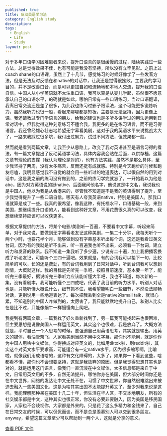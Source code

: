 ```yaml
---
published: true
title: 反动英语学习法
category: English study
description:   
tags: 
  - English
  - Life
  - Study
layout: post
---
```

对于多年口语学习困难患者来说，提升口语真的是很缓慢的过程，陆续实践过一些方法，总是觉得效果不佳，也有可能是我没有坚持，所以没有立竿见影。之前上过coach shane的口语课，虽然上了十几节，感觉练习的时候好像学了一些发音方法，但是无法及时反馈在和native的对话中，让我还是觉得很挫败。主要我的学习目的，并不是改善口音，而是可以更加自如和流畅地和本地人交流，提升我的口语自信。中国人从小学英语就不太注重口语，我可以算是从婴儿学起，虽然很不愿意承认自己的口语水平，的确就是如此。哪怕日常有一些口语练习，当过口语翻译，我离日常交流还是差了很多，为此我也练习过影子跟读法，这个可能更多锻炼听力，虽然我听力也很一般，看起来哪哪都是短板，主要是无法坚持，因为更像上课。我还请教过专门学语言的朋友，给我的建议也是多听多讲学过的用法运用到日常对话中，但我觉得这种刻意练习不适合我，我更多的是在练习语言，而不是习得语言。我还曾经雄心壮志地希望无字幕看美剧，这对于我的英语水平来说挑战太大了，一路来我踩过很多坑，我付出过努力，试过不同方法，但效果都一般。

然而就是看到两篇文章，让我至少从思路上，改变了我对英语甚至是语言习得的看法，有一篇文章提出了反动英语学习法，具体内容我会贴在后面，以供存档，这篇文章有理论的支撑（我认为理论是对的），也有方法实践，虽然不是那么具体，至少我坚持了两周，没有太多痛苦，反而还挺有成就感。特别是今天跑步的时候和跑友唠嗑，我明显感觉我不自觉的就会用一些听过的地道表达，可以很自然的用到对话中，这是我之前的练习没有做到的，之前的练习学完就忘了。一开始我以为他是abc，因为对方英语说的挺native，后面我问他名字，他说这是中文名，我说我也是中国人，他以为我是从香港来的，尽管我不知道是不是我的英语得到了提升，至少我觉得提升了一些口语自信。哪天有人夸我英语native，特别是美国人，那我口语就算是成了一些。我真的很希望，像我这种，有托福水平，口语基础一般，来到美国，想继续提升口语的人，能看到这种好文章，不用花费很久真的可以改变，我想继续坚持应该可以收获更多。

根据文章提供的方法，将某个电影/美剧听一百遍，不要看中文字幕，听起来简单，对于我来说，要做到无字幕看老友记这种美剧，一集二十分钟，我每天听个一两个小时，也要花半个月，能够做到没有字幕基本听出每个词，这还是我看过英文台词，因为有的我就是听不出来，听一百遍我也听不出来，必须看一下台词，建立听力和发音的联系。我不知道一集我听了多少遍，少说有二十遍，加上我把播客换成了听老友记，可能听个三四十遍吧。效果就是，有的台词我可以接下一句，比较简单的可以，长的还是费劲，有的台词我用到了日常对话中，听到台词我可以想到剧情，大概就这样。我的目标是先听完一季吧，按照目前速度，基本要一年了，能听完三季最好，据说听完三季听力应该能听懂大半吧，我也不知道，每次新的一集，没有看剧本，我可能听懂个三四成吧，代表了我目前的听力水平，听别人对话也是，只能听懂大概说什么，细节抓不住，我希望能明白一些细节，不然没法顺畅对话，更别说用一些地道表达了。每次把我丢到全是native的small talk，就很心累，不知道别的中国人咋做到的，太厉害了，我只能默默地提升自己，和别人比实在是比不过，只能像蜗牛一样慢慢向上爬吧。

我提到有两篇文章，一篇我找了好久重新找到了，另一篇我可能找起来也很困难，但主要思想是说像美国人一样运用英文，其实这个也很难，我是放弃了。大概方法就是，平时自己一个人思考的时候，要强迫自己用英语思考，其实就是输出，用英文的媒体，看油管奈飞，人家看美剧当然不用中文字幕，那你也不能用，就是你作为中国人用啥中文媒体，你得换成对应英文的，比如用tiktok啦，刷reddit啦，其实这个对英文水平要求高，可能适合有一定native水平，因为很多缩写啊，比喻啦，就像我们用成语啥的，这种有文化障碍的，太多了，如果你一下看到这些，啥都看不懂，那你也不会想要坚持，这就是我放弃的原因。但是我觉得思想其实也是对的，就是运用这门语言，像我们一直沉浸在中文媒体，太多信息都是来自于中文，日常用英文用的不多，自然无法提升，哪怕你身在美国，但大部分时间你还是在中文世界，网络的发达让中文无处不在，习惯了中文世界，你自然很难跳出来被迫去融入一些美国文化，这是为啥其实出国不太能提升英文了，至少对我来说是这样。我能理解那种呆在美国十几二十年，但生活在华人区，不交本地朋友，所有的社交娱乐都是中文，这种其实也很正常，你没有必要非要融入，因为美国是移民国家，人家也不会歧视你，大家都是外来的。只是花了这么多精力和金钱来了，自己在日常交友的时候，可以侃侃而谈，而不是总是羡慕别人可以交到很多朋友。anyway，希望这篇文章至少可以帮助到一两个人，这就是分享的意义。

[查看 PDF 文件](https://Huimin22.github.io/assets/images/EnglishStudy.pdf)

